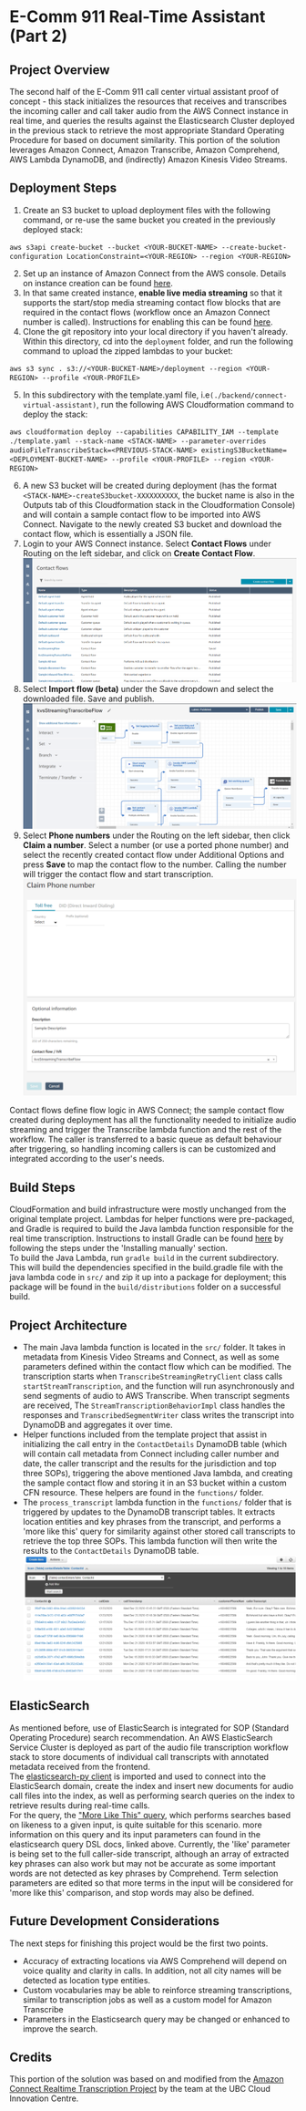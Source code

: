 # E-Comm 911 Real-Time Assistant (Part 2)

## Project Overview
The second half of the E-Comm 911 call center virtual assistant proof of concept - this stack initializes the 
resources that receives and transcribes the incoming caller and call taker audio from the AWS Connect instance in 
real time, and queries the results against the Elasticsearch Cluster deployed in the previous stack to retrieve the 
most appropriate Standard Operating Procedure for based on document similarity. This portion of the solution leverages 
Amazon Connect, Amazon Transcribe, Amazon Comprehend, AWS Lambda DynamoDB, and (indirectly) Amazon Kinesis Video Streams.

## Deployment Steps
1) Create an S3 bucket to upload deployment files with the following command, or re-use the same bucket you created in 
   the previously deployed stack:
```
aws s3api create-bucket --bucket <YOUR-BUCKET-NAME> --create-bucket-configuration LocationConstraint=<YOUR-REGION> --region <YOUR-REGION>
```
2) Set up an instance of Amazon Connect from the AWS console. Details on instance creation can be 
   found [here](https://docs.aws.amazon.com/connect/latest/adminguide/tutorial1-create-instance.html).
3) In that same created instance, **enable live media streaming** so that it supports the start/stop media streaming 
   contact flow blocks that are required in the contact flows (workflow once an Amazon Connect number is called). 
   Instructions for enabling this can be 
   found [here](https://docs.aws.amazon.com/connect/latest/adminguide/enable-live-media-streams.html).
4) Clone the git repository into your local directory if you haven't already. Within this directory, cd into 
   the ```deployment``` folder, and run the following command to upload the zipped lambdas to your bucket:
```
aws s3 sync . s3://<YOUR-BUCKET-NAME>/deployment --region <YOUR-REGION> --profile <YOUR-PROFILE>
```
5) In this subdirectory with the template.yaml file, i.e`(./backend/connect-virtual-assistant)`, run the following 
   AWS Cloudformation command to deploy the stack:
```
aws cloudformation deploy --capabilities CAPABILITY_IAM --template ./template.yaml --stack-name <STACK-NAME> --parameter-overrides audioFileTranscribeStack=<PREVIOUS-STACK-NAME> existingS3BucketName=<DEPLOYMENT-BUCKET-NAME> --profile <YOUR-PROFILE> --region <YOUR-REGION>
``` 
6) A new S3 bucket will be created during deployment (has the format 
   `<STACK-NAME>-createS3bucket-XXXXXXXXXX`, the bucket name is also in the Outputs tab of this Cloudformation stack in 
   the Cloudformation Console) and will contain a sample contact flow to be imported into AWS Connect. 
   Navigate to the newly created S3 bucket and download the contact flow, which is essentially a JSON file.
7) Login to your AWS Connect instance. Select **Contact Flows** under Routing on the left sidebar, and click 
   on **Create Contact Flow**.
![alt text](../documentation_images/create-contact-flow.png)
8) Select **Import flow (beta)** under the Save dropdown and select the downloaded file. Save and publish.
![alt text](../documentation_images/import-connect-contact-flow.png)
9) Select **Phone numbers** under the Routing on the left sidebar, then click **Claim a number**. Select a number 
   (or use a ported phone number) and select the recently created contact flow under Additional Options and press 
   **Save** to map the contact flow to the number. Calling the number will trigger the contact flow and start transcription.
![alt text](../documentation_images/claim-phone-number.png)

Contact flows define flow logic in AWS Connect; the sample contact flow created during deployment has all the 
functionality needed to initialize audio streaming and trigger the Transcribe lambda function and the rest of the 
workflow. The caller is transferred to a basic queue as default behaviour after triggering, so handling incoming 
callers is can be customized and integrated according to the user's needs.

## Build Steps
CloudFormation and build infrastructure were mostly unchanged from the original template project. Lambdas for helper 
functions were pre-packaged, and Gradle is required to build the Java lambda function responsible for the real time 
transcription. Instructions to install Gradle can be found [here](https://gradle.org/install/) by following the steps 
under the 'Installing manually' section. \
To build the Java Lambda, run ```gradle build``` in the current subdirectory. This will build the dependencies 
specified in the build.gradle file with the java lambda code in ```src/``` and zip it up into a package for deployment; 
this package will be found in the ```build/distributions``` folder on a successful build.

## Project Architecture
* The main Java lambda function is located in the ```src/``` folder. It takes in metadata from Kinesis Video Streams 
  and Connect, as well as some parameters defined within the contact flow which can be modified. The transcription 
  starts when ```TranscribeStreamingRetryClient``` class calls ```startStreamTranscription```, and the function will 
  run asynchronously and send segments of audio to AWS Transcribe. When transcript segments are received, 
  The ```StreamTranscriptionBehaviorImpl``` class handles the responses and ```TranscribedSegmentWriter``` class writes 
  the transcript into DynamoDB and aggregates it over time.
* Helper functions included from the template project that assist in initializing the call entry in 
  the ```ContactDetails``` DynamoDB table (which will contain call metadata from Connect including caller number and 
  date, the caller transcript and the results for the jurisdiction and top three SOPs), triggering the above mentioned 
  Java lambda, and creating the sample contact flow and storing it in an S3 bucket within a custom CFN resource. These 
  helpers are found in the ```functions/``` folder.
* The ```process_transcript``` lambda function in the ```functions/``` folder that is triggered by updates to the 
  DynamoDB transcript tables. It extracts location entities and key phrases from the transcript, and performs a 
  'more like this' query for similarity against other stored call transcripts to retrieve the top three SOPs. This 
  lambda function will then write the results to the ```ContactDetails``` DynamoDB table.
![alt text](../documentation_images/contact-details-table.png)

## ElasticSearch
As mentioned before, use of ElasticSearch is integrated for SOP (Standard Operating Procedure) search recommendation. 
An AWS ElasticSearch Service Cluster is deployed as part of the audio file transcription workflow stack to store 
documents of individual call transcripts with annotated metadata received from the frontend. \
The [elasticsearch-py client](https://elasticsearch-py.readthedocs.io/en/v7.10.1/) is imported and used to connect 
into the ElasticSearch domain, create the index and insert new documents for audio call files into the index, as well 
as performing search queries on the index to retrieve results during real-time calls. \
For the query, 
the ["More Like This" query](https://www.elastic.co/guide/en/elasticsearch/reference/current/query-dsl-mlt-query.html), 
which performs searches based on likeness to a given input, is quite suitable for this scenario. more information 
on this query and its input parameters can found in the elasticsearch query DSL docs, linked above. Currently, 
the 'like' parameter is being set to the full caller-side transcript, although an array of extracted key phrases can 
also work but may not be accurate as some important words are not detected as key phrases by Comprehend. Term 
selection parameters are edited so that more terms in the input will be considered for 'more like this' comparison, 
and stop words may also be defined.

## Future Development Considerations
The next steps for finishing this project would be the first two points.
* Accuracy of extracting locations via AWS Comprehend will depend on voice quality and clarity in calls. In addition, 
  not all city names will be detected as location type entities. 
* Custom vocabularies may be able to reinforce streaming transcriptions, similar to transcription jobs as well as a custom
  model for Amazon Transcribe
* Parameters in the Elasticsearch query may be changed or enhanced to improve the search.

## Credits
This portion of the solution was based on and modified from 
the [Amazon Connect Realtime Transcription Project](https://github.com/amazon-connect/amazon-connect-realtime-transcription) 
by the team at the UBC Cloud Innovation Centre.